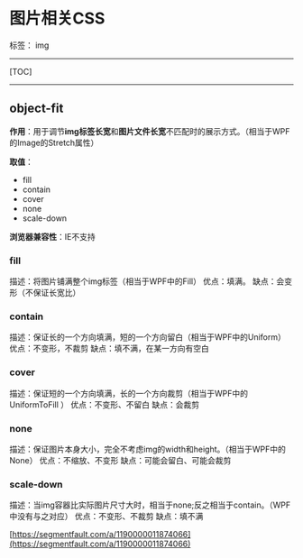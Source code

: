 ﻿# 图片相关CSS

标签： img 

---

[TOC]

---
## object-fit
**作用**：用于调节**img标签长宽**和**图片文件长宽**不匹配时的展示方式。（相当于WPF的Image的Stretch属性）

**取值**：

- fill
- contain
- cover
- none
- scale-down

**浏览器兼容性**：IE不支持

### fill  
描述：将图片铺满整个img标签（相当于WPF中的Fill）
优点：填满。
缺点：会变形（不保证长宽比）
### contain 
描述：保证长的一个方向填满，短的一个方向留白（相当于WPF中的Uniform）
优点：不变形，不裁剪
缺点：填不满，在某一方向有空白
### cover
描述：保证短的一个方向填满，长的一个方向裁剪（相当于WPF中的UniformToFill ）
优点：不变形、不留白
缺点：会裁剪
### none
描述：保证图片本身大小，完全不考虑img的width和height。（相当于WPF中的None）
优点：不缩放、不变形
缺点：可能会留白、可能会裁剪
### scale-down
描述：当img容器比实际图片尺寸大时，相当于none;反之相当于contain。（WPF中没有与之对应）
优点：不变形、不裁剪
缺点：填不满

[https://segmentfault.com/a/1190000011874066](https://segmentfault.com/a/1190000011874066)




